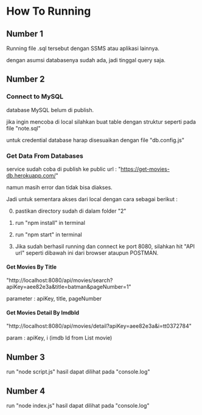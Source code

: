 # How To Running

## Number 1

Running file .sql tersebut dengan SSMS atau aplikasi lainnya.

dengan asumsi databasenya sudah ada, jadi tinggal query saja.

## Number 2

### Connect to MySQL

database MySQL belum di publish.

jika ingin mencoba di local silahkan buat table dengan struktur seperti pada file "note.sql"

untuk credential database harap disesuaikan dengan file "db.config.js"

### Get Data From Databases

service sudah coba di publish ke public url : "https://get-movies-db.herokuapp.com/"

namun masih error dan tidak bisa diakses.

Jadi untuk sementara akses dari local dengan cara sebagai berikut :

0. pastikan directory sudah di dalam folder "2"

1. run "npm install" in terminal

2. run "npm start" in terminal

3. Jika sudah berhasil running dan connect ke port 8080, silahkan hit "API url" seperti dibawah ini dari browser ataupun POSTMAN.

#### Get Movies By Title

"http://localhost:8080/api/movies/search?apiKey=aee82e3a&title=batman&pageNumber=1"

parameter : apiKey, title, pageNumber

#### Get Movies Detail By ImdbId

"http://localhost:8080/api/movies/detail?apiKey=aee82e3a&i=tt0372784"

param : apiKey, i (imdb Id from List movie)

## Number 3

run "node script.js"
hasil dapat dilihat pada "console.log"

## Number 4

run "node index.js"
hasil dapat dilihat pada "console.log"
